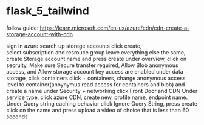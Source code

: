 # flask_5_tailwind

follow guide: https://learn.microsoft.com/en-us/azure/cdn/cdn-create-a-storage-account-with-cdn

sign in azure
search up storage accounts 
click create,  
select subscription and resrouce group leave everything else the same, create Storage account name and press create
under overview, click on secruity, Make sure Secure transfer required, Allow Blob anonymous access, and Allow storage account key access are enabled
under data storage, click containers
click + containers, change anonymous access level to container(anoynymus read access for containers and blob) and create a name
under Security + networking click Front Door and CDN
Under service type, click azure CDN, create new, profile name, endpoint name. Under Query string caching behavior click Ignore Query String, press create
click on the name and press upload a video of choice that is less than 60 seconds

